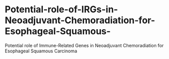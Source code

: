 # Potential-role-of-IRGs-in-Neoadjuvant-Chemoradiation-for-Esophageal-Squamous-
Potential role of Immune-Related Genes in Neoadjuvant Chemoradiation for Esophageal Squamous Carcinoma
